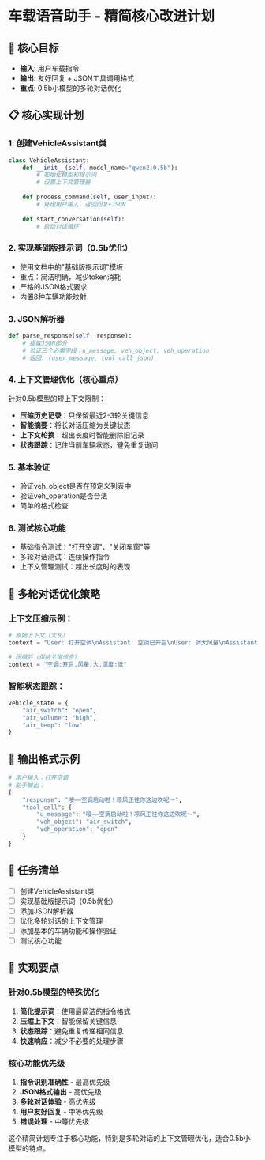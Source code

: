 # 车载语音助手 - 精简核心改进计划

## 🎯 核心目标
- **输入**: 用户车载指令
- **输出**: 友好回复 + JSON工具调用格式
- **重点**: 0.5b小模型的多轮对话优化

## 📋 核心实现计划

### 1. **创建VehicleAssistant类**
```python
class VehicleAssistant:
    def __init__(self, model_name="qwen2:0.5b"):
        # 初始化模型和提示词
        # 设置上下文管理器
        
    def process_command(self, user_input):
        # 处理用户输入，返回回复+JSON
        
    def start_conversation(self):
        # 启动对话循环
```

### 2. **实现基础版提示词（0.5b优化）**
- 使用文档中的"基础版提示词"模板
- 重点：简洁明确，减少token消耗
- 严格的JSON格式要求
- 内置8种车辆功能映射

### 3. **JSON解析器**
```python
def parse_response(self, response):
    # 提取JSON部分
    # 验证三个必需字段：u_message, veh_object, veh_operation
    # 返回: (user_message, tool_call_json)
```

### 4. **上下文管理优化（核心重点）**
针对0.5b模型的短上下文限制：
- **压缩历史记录**：只保留最近2-3轮关键信息
- **智能摘要**：将长对话压缩为关键状态
- **上下文轮换**：超出长度时智能删除旧记录
- **状态跟踪**：记住当前车辆状态，避免重复询问

### 5. **基本验证**
- 验证veh_object是否在预定义列表中
- 验证veh_operation是否合法
- 简单的格式检查

### 6. **测试核心功能**
- 基础指令测试："打开空调"、"关闭车窗"等
- 多轮对话测试：连续操作指令
- 上下文管理测试：超出长度时的表现

## 🔧 多轮对话优化策略

### 上下文压缩示例：
```python
# 原始上下文（太长）
context = "User: 打开空调\nAssistant: 空调已开启\nUser: 调大风量\nAssistant: 风量已调大\nUser: 温度调低\nAssistant: 温度已调低"

# 压缩后（保持关键信息）
context = "空调:开启,风量:大,温度:低"
```

### 智能状态跟踪：
```python
vehicle_state = {
    "air_switch": "open",
    "air_volume": "high", 
    "air_temp": "low"
}
```

## 🎨 输出格式示例
```python
# 用户输入：打开空调
# 助手输出：
{
    "response": "嗖——空调启动啦！凉风正往你这边吹呢～",
    "tool_call": {
        "u_message": "嗖——空调启动啦！凉风正往你这边吹呢～",
        "veh_object": "air_switch", 
        "veh_operation": "open"
    }
}
```

## 🚀 任务清单

- [ ] 创建VehicleAssistant类
- [ ] 实现基础版提示词（0.5b优化）
- [ ] 添加JSON解析器
- [ ] 优化多轮对话的上下文管理
- [ ] 添加基本的车辆功能和操作验证
- [ ] 测试核心功能

## 📝 实现要点

### 针对0.5b模型的特殊优化
1. **简化提示词**：使用最简洁的指令格式
2. **压缩上下文**：智能保留关键信息
3. **状态跟踪**：避免重复传递相同信息
4. **快速响应**：减少不必要的处理步骤

### 核心功能优先级
1. **指令识别准确性** - 最高优先级
2. **JSON格式输出** - 高优先级  
3. **多轮对话体验** - 高优先级
4. **用户友好回复** - 中等优先级
5. **错误处理** - 中等优先级

这个精简计划专注于核心功能，特别是多轮对话的上下文管理优化，适合0.5b小模型的特点。 